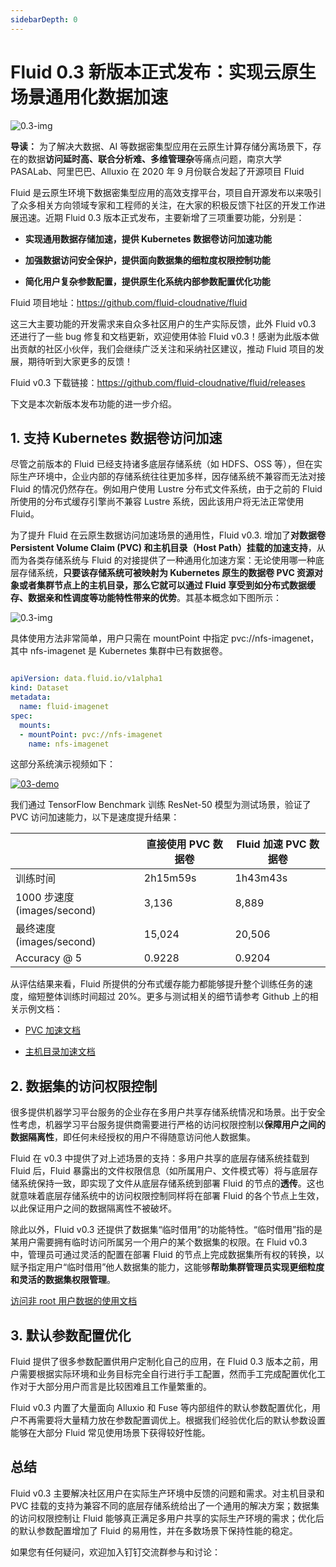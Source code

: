 ```yaml
---
sidebarDepth: 0
---
```


# Fluid 0.3 新版本正式发布：实现云原生场景通用化数据加速

![0.3-img](https://fluid-imgs.oss-cn-shanghai.aliyuncs.com/public/imgs/fluid-0.3-index.webp)

**导读：** 为了解决大数据、AI 等数据密集型应用在云原生计算存储分离场景下，存在的数据**访问延时高、联合分析难、多维管理杂**等痛点问题，南京大学 PASALab、阿里巴巴、Alluxio 在 2020 年 9 月份联合发起了开源项目 Fluid

Fluid 是云原生环境下数据密集型应用的高效支撑平台，项目自开源发布以来吸引了众多相关方向领域专家和工程师的关注，在大家的积极反馈下社区的开发工作进展迅速。近期 Fluid 0.3 版本正式发布，主要新增了三项重要功能，分别是：

- **实现通用数据存储加速，提供 Kubernetes 数据卷访问加速功能**

- **加强数据访问安全保护，提供面向数据集的细粒度权限控制功能**

- **简化用户复杂参数配置，提供原生化系统内部参数配置优化功能**

Fluid 项目地址：https://github.com/fluid-cloudnative/fluid

这三大主要功能的开发需求来自众多社区用户的生产实际反馈，此外 Fluid v0.3 还进行了一些 bug 修复和文档更新，欢迎使用体验 Fluid v0.3！感谢为此版本做出贡献的社区小伙伴，我们会继续广泛关注和采纳社区建议，推动 Fluid 项目的发展，期待听到大家更多的反馈！

Fluid v0.3 下载链接：https://github.com/fluid-cloudnative/fluid/releases

下文是本次新版本发布功能的进一步介绍。

## 1. 支持 Kubernetes 数据卷访问加速

尽管之前版本的 Fluid 已经支持诸多底层存储系统（如 HDFS、OSS 等），但在实际生产环境中，企业内部的存储系统往往更加多样，因存储系统不兼容而无法对接 Fluid 的情况仍然存在。例如用户使用 Lustre 分布式文件系统，由于之前的 Fluid 所使用的分布式缓存引擎尚不兼容 Lustre 系统，因此该用户将无法正常使用 Fluid。

为了提升 Fluid 在云原生数据访问加速场景的通用性，Fluid v0.3. 增加了**对数据卷 Persistent Volume Claim (PVC) 和主机目录（Host Path）挂载的加速支持**，从而为各类存储系统与 Fluid 的对接提供了一种通用化加速方案：无论使用哪一种底层存储系统，**只要该存储系统可被映射为 Kubernetes 原生的数据卷 PVC 资源对象或者集群节点上的主机目录，那么它就可以通过 Fluid 享受到如分布式数据缓存、数据亲和性调度等功能特性带来的优势**。其基本概念如下图所示：

![0.3-img](https://fluid-imgs.oss-cn-shanghai.aliyuncs.com/public/imgs/fluid-0.3-01.webp)

具体使用方法非常简单，用户只需在 mountPoint 中指定 pvc://nfs-imagenet，其中 nfs-imagenet 是 Kubernetes 集群中已有数据卷。

```yaml

apiVersion: data.fluid.io/v1alpha1
kind: Dataset
metadata:
  name: fluid-imagenet
spec:
  mounts:
  - mountPoint: pvc://nfs-imagenet
    name: nfs-imagenet
```



这部分系统演示视频如下：

[![03-demo](https://fluid-imgs.oss-cn-shanghai.aliyuncs.com/public/imgs/accelerate_pvc.jfif)](https://fluid-imgs.oss-cn-shanghai.aliyuncs.com/public/video/accelerate_pvc.mp4)


我们通过 TensorFlow Benchmark 训练 ResNet-50 模型为测试场景，验证了 PVC 访问加速能力，以下是速度提升结果：

|                            | **直接使用 PVC 数据卷** | **Fluid 加速 PVC 数据卷** |
| -------------------------- | ----------------------- | ------------------------- |
| 训练时间                   | 2h15m59s                | 1h43m43s                  |
| 1000 步速度(images/second) | 3,136                   | 8,889                     |
| 最终速度(images/second)    | 15,024                  | 20,506                    |
| Accuracy @ 5               | 0.9228                  | 0.9204                    |

从评估结果来看，Fluid 所提供的分布式缓存能力都能够提升整个训练任务的速度，缩短整体训练时间超过 20%。更多与测试相关的细节请参考 Github 上的相关示例文档：

- [PVC 加速文档](/zh/samples/accelerate_pvc.md)

- [主机目录加速文档](/zh/samples/hostpath.md)

## 2. 数据集的访问权限控制

很多提供机器学习平台服务的企业存在多用户共享存储系统情况和场景。出于安全性考虑，机器学习平台服务提供商需要进行严格的访问权限控制以**保障用户之间的数据隔离性**，即任何未经授权的用户不得随意访问他人数据集。

Fluid 在 v0.3 中提供了对上述场景的支持：多用户共享的底层存储系统挂载到 Fluid 后，Fluid 暴露出的文件权限信息（如所属用户、文件模式等）将与底层存储系统保持一致，即实现了文件从底层存储系统到部署 Fluid 的节点的**透传**。这也就意味着底层存储系统中的访问权限控制同样将在部署 Fluid 的各个节点上生效，以此保证用户之间的数据隔离性不被破坏。

除此以外，Fluid v0.3 还提供了数据集“临时借用”的功能特性。“临时借用”指的是某用户需要拥有临时访问所属另一个用户的某个数据集的权限。在 Fluid v0.3 中，管理员可通过灵活的配置在部署 Fluid 的节点上完成数据集所有权的转换，以赋予指定用户“临时借用”他人数据集的能力，这能够**帮助集群管理员实现更细粒度和灵活的数据集权限管理**。

[访问非 root 用户数据的使用文档](/zh/samples/nonroot_access.md)

## 3. 默认参数配置优化

Fluid 提供了很多参数配置供用户定制化自己的应用，在 Fluid 0.3 版本之前，用户需要根据实际环境和业务目标完全自行进行手工配置，然而手工完成配置优化工作对于大部分用户而言是比较困难且工作量繁重的。

Fluid v0.3 内置了大量面向 Alluxio 和 Fuse 等内部组件的默认参数配置优化，用户不再需要将大量精力放在参数配置调优上。根据我们经验优化后的默认参数设置能够在大部分 Fluid 常见使用场景下获得较好性能。

## 总结

Fluid v0.3 主要解决社区用户在实际生产环境中反馈的问题和需求。对主机目录和 PVC 挂载的支持为兼容不同的底层存储系统给出了一个通用的解决方案；数据集的访问权限控制让 Fluid 能够真正满足多用户共享的实际生产环境的需求；优化后的默认参数配置增加了 Fluid 的易用性，并在多数场景下保持性能的稳定。

如果您有任何疑问，欢迎加入钉钉交流群参与和讨论：

<FluidCommunity/>

